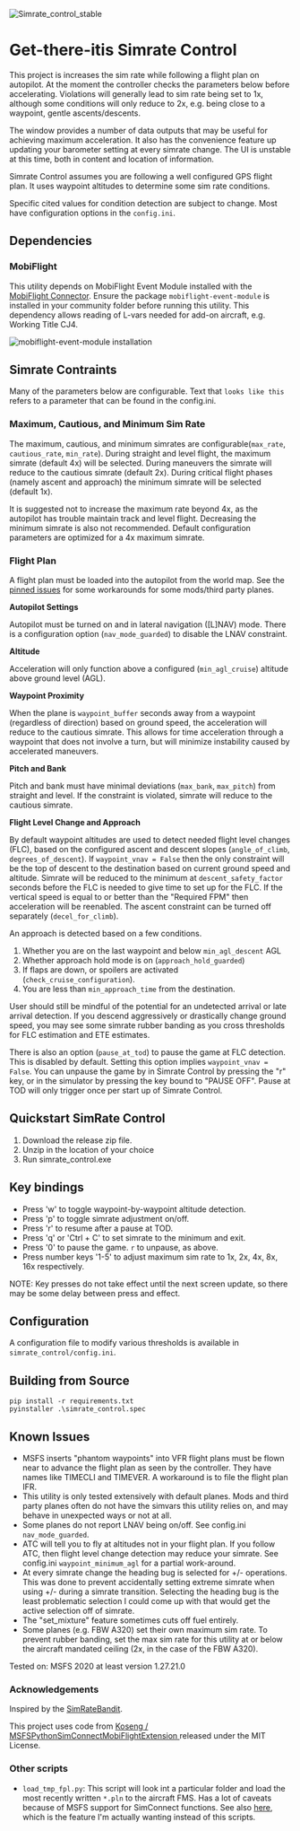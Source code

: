 ![Simrate_control_stable](https://user-images.githubusercontent.com/5230957/132078269-3588d11b-978a-4110-85bc-a634f18469c8.PNG)

# Get-there-itis Simrate Control

This project is increases the sim rate while following a flight plan on
autopilot. At the moment the controller checks the parameters below before
accelerating. Violations will generally lead to sim rate being set to 1x,
although some conditions will only reduce to 2x, e.g. being close to a waypoint,
gentle ascents/descents.

The window provides a number of data outputs that may be useful for achieving
maximum acceleration. It also has the convenience feature up updating your
barometer setting at every simrate change. The UI is unstable at this time, both
in content and location of information.

Simrate Control assumes you are following a well configured GPS flight plan. It
uses waypoint altitudes to determine some sim rate conditions.

Specific cited values for condition detection are subject to change. Most have
configuration options in the `config.ini`.

## Dependencies

### MobiFlight

This utility depends on MobiFlight Event Module installed with the [MobiFlight
Connector](https://www.mobiflight.com/en/download.html). Ensure the package
`mobiflight-event-module` is installed in your community folder before running
this utility. This dependency allows reading of L-vars needed for add-on
aircraft, e.g. Working Title CJ4.

![mobiflight-event-module installation](https://user-images.githubusercontent.com/5230957/151675415-4cb7d144-3301-43e5-b51a-7936cd29800f.png)

## Simrate Contraints

Many of the parameters below are configurable. Text that `looks like this`
refers to a parameter that can be found in the config.ini.

### Maximum, Cautious, and Minimum Sim Rate

The maximum, cautious, and minimum simrates are configurable(`max_rate`,
`cautious_rate`, `min_rate`). During straight and level flight, the maximum
simrate (default 4x) will be selected. During maneuvers the simrate will reduce
to the cautious simrate (default 2x). During critical flight phases (namely
ascent and approach) the minimum simrate will be selected (default 1x).

It is suggested not to increase the maximum rate beyond 4x, as the autopilot has
trouble maintain track and level flight. Decreasing the minimum simrate is also
not recommended. Default configuration parameters are optimized for a 4x maximum
simrate.

### Flight Plan

A flight plan must be loaded into the autopilot from the world map. See the
[pinned issues](https://github.com/daheise/simrate_control/issues) for some
workarounds for some mods/third party planes.

**Autopilot Settings**

Autopilot must be turned on and in lateral navigation ([L]NAV) mode. There is a
configuration option (`nav_mode_guarded`) to disable the LNAV constraint.

**Altitude**

Acceleration will only function above a configured (`min_agl_cruise`) altitude
above ground level (AGL).

**Waypoint Proximity**

When the plane is `waypoint_buffer` seconds away from a waypoint (regardless of
direction) based on ground speed, the acceleration will reduce to the cautious
simrate. This allows for time acceleration through a waypoint that does not
involve a turn, but will minimize instability caused by accelerated maneuvers.

**Pitch and Bank**

Pitch and bank must have minimal deviations (`max_bank`, `max_pitch`) from
straight and level. If the constraint is violated, simrate will reduce to the
cautious simrate.

**Flight Level Change and Approach**

By default waypoint altitudes are used to detect needed flight level changes
(FLC), based on the configured ascent and descent slopes (`angle_of_climb`,
`degrees_of_descent`). If `waypoint_vnav = False` then the only constraint will
be the top of descent to the destination based on current ground speed and
altitude. Simrate will be reduced to the minimum at `descent_safety_factor`
seconds before the FLC is needed to give time to set up for the FLC. If the
vertical speed is equal to or better than the "Required FPM" then acceleration
will be reenabled. The ascent constraint can be turned off separately
(`decel_for_climb`).

An approach is detected based on a few conditions.

1. Whether you are on the last waypoint and below `min_agl_descent` AGL
2. Whether approach hold mode is on (`approach_hold_guarded`)
3. If flaps are down, or spoilers are activated (`check_cruise_configuration`).
4. You are less than `min_approach_time` from the destination.

User should still be mindful of the potential for an undetected arrival or late
arrival detection. If you descend aggressively or drastically change ground
speed, you may see some simrate rubber banding as you cross thresholds for FLC
estimation and ETE estimates.

There is also an option (`pause_at_tod`) to pause the game at FLC detection.
This is disabled by default. Setting this option implies `waypoint_vnav =
False`. You can unpause the game by in Simrate Control by pressing the "r" key,
or in the simulator by pressing the key bound to "PAUSE OFF". Pause at TOD will
only trigger once per start up of Simrate Control.

## Quickstart SimRate Control

1. Download the release zip file.
2. Unzip in the location of your choice
3. Run simrate_control.exe

## Key bindings

* Press 'w' to toggle waypoint-by-waypoint altitude detection.
* Press 'p' to toggle simrate adjustment on/off.
* Press 'r' to resume after a pause at TOD.
* Press 'q' or 'Ctrl + C' to set simrate to the minimum and exit.
* Press '0' to pause the game. `r` to unpause, as above.
* Press number keys '1-5' to adjust maximum sim rate to 1x, 2x, 4x, 8x,
  16x respectively.

NOTE: Key presses do not take effect until the next screen update, so there may
be some delay between press and effect.

## Configuration

A configuration file to modify various thresholds is available in
`simrate_control/config.ini`.

## Building from Source

```
pip install -r requirements.txt
pyinstaller .\simrate_control.spec
```

## Known Issues

* MSFS inserts "phantom waypoints" into VFR flight plans must be flown near to
  advance the flight plan as seen by the controller. They have names like
  TIMECLI and TIMEVER. A workaround is to file the flight plan IFR.
* This utility is only tested extensively with default planes. Mods and third
  party planes often do not have the simvars this utility relies on, and may
  behave in unexpected ways or not at all.
* Some planes do not report LNAV being on/off. See config.ini
  `nav_mode_guarded`.
* ATC will tell you to fly at altitudes not in your flight plan. If you follow
  ATC, then flight level change detection may reduce your simrate. See
  config.ini `waypoint_minimum_agl` for a partial work-around.
* At every simrate change the heading bug is selected for +/- operations. This
  was done to prevent accidentally setting extreme simrate when using +/- during
  a simrate transition. Selecting the heading bug is the least problematic
  selection I could come up with that would get the active selection off of
  simrate.
* The "set_mixture" feature sometimes cuts off fuel entirely.
* Some planes (e.g. FBW A320) set their own maximum sim rate. To prevent
  rubber banding, set the max sim rate for this utility at or below the
  aircraft mandated ceiling (2x, in the case of the FBW A320).

Tested on: MSFS 2020 at least version 1.27.21.0

### Acknowledgements

Inspired by the [SimRateBandit](https://github.com/dga711/msfs-simratebandit).

This project uses code from [Koseng /
MSFSPythonSimConnectMobiFlightExtension
](https://github.com/Koseng/MSFSPythonSimConnectMobiFlightExtension) released
under the MIT License.

### Other scripts

* `load_tmp_fpl.py`: This script will look int a particular folder and load the
  most recently written `*.pln` to the aircraft FMS. Has a lot of caveats
  because of MSFS support for SimConnect functions. See also
  [here](https://github.com/albar965/littlenavmap/issues/35#issuecomment-716013932),
  which is the feature I'm actually wanting instead of this scripts.
